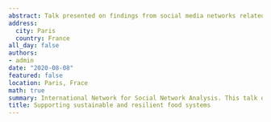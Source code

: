 ```yaml
---
abstract: Talk presented on findings from social media networks related to community supported agriculture.
address:
  city: Paris
  country: France
all_day: false
authors:
- admin 
date: "2020-08-08"
featured: false
location: Paris, Frace
math: true
summary: International Network for Social Network Analysis. This talk occured virtually due to Covid-19 restrictions on travel.
title: Supporting sustainable and resilient food systems
---
```

